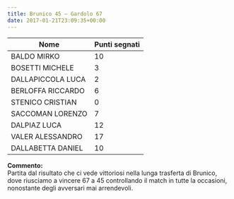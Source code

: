 ```yaml
---
title: Brunico 45 – Gardolo 67
date: 2017-01-21T23:09:35+00:00
---
```

| **Nome** | **Punti segnati** |
| -------- | ----------------- |
| BALDO MIRKO | 10 |
| BOSETTI MICHELE | 3 |
| DALLAPICCOLA LUCA | 2 |
| BERLOFFA RICCARDO | 6 |
| STENICO CRISTIAN | 0 |
| SACCOMAN LORENZO | 7 |
| DALPIAZ LUCA | 12 |
| VALER ALESSANDRO | 17 |
| DALLABETTA DANIEL | 10 |
 
**Commento:**  
Partita dal risultato che ci vede vittoriosi nella lunga trasferta di Brunico, dove riusciamo a vincere 67 a 45 controllando il match in tutte la occasioni, nonostante degli avversari mai arrendevoli.